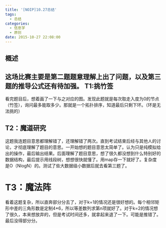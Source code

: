 ```yaml
---
title: '[NOIP]10.27总结'
tags:
  - 总结
categories:
  - 信息学
  - 原创
date: 2015-10-27 22:08:00
---
```

概述
--
这场比赛主要是第二题题意理解上出了问题，以及第三题的推导公式还有待加强。
T1:挑竹签
--
看完题目后，想着画了一下与之对应的图。发现此题就是每次取走入度为0的节点（竹签），询问最多能取多少。那就是一个拓扑排序，知道最后只剩下环。（环是无法挑的）

T2：魔道研究
--
这题我连题目意思都理解错了，还理解错了两次。直到考试结束后经与其他人的讨论，才彻底理解了题目的意思。一开始想的题目意思太简单了。认为只是纯模拟给出的操作，最后输出结果。后面理解了题目意思，想了很久都没想到什么特别好的数据结构，最后提示用线段树，想想很快就懂了。用map存一下就好了。复杂度是O（NlogN）的。测试了些大数据级小数据后就去看第三题了。

T3：魔法阵
==
看着这题复杂，所以直奔部分分去了，对于k=1的情况还是很好想的。每个相邻矩形中差的三角形数是定制4*6，所以等差数列求第n项就好了。对于k=2的情况想了很久，本来想放弃的，但是考试时间还多，就拿起来退了一下。可能是推错了。最后没得部分分。

